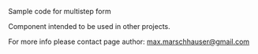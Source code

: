 Sample code for multistep form

Component intended to be used in other projects.

For more info please contact page author: max.marschhauser@gmail.com
